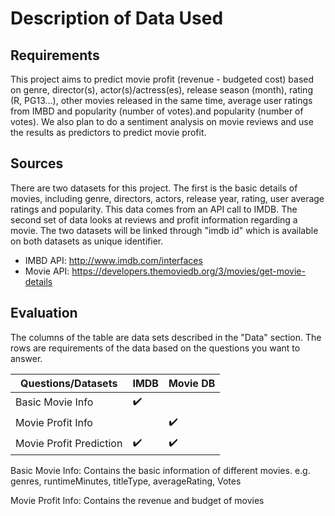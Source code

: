 # Description of Data Used #


## Requirements ##
This project aims to predict movie profit (revenue - budgeted cost) based on genre, director(s), actor(s)/actress(es), release season (month), rating (R, PG13...), other movies released in the same time, average user ratings from IMBD and popularity (number of votes).and popularity (number of votes). We also plan to do a sentiment analysis on movie reviews and use the results as predictors to predict movie profit.  


## Sources ##
There are two datasets for this project. The first is the basic details of movies, including genre, directors, actors, release year, rating, user average ratings and popularity. This data comes from an API call to IMDB. The second set of data looks at reviews and profit information regarding a movie. The two datasets will be linked through "imdb id" which is available on both datasets as unique identifier.

* IMBD API: http://www.imdb.com/interfaces
* Movie API: https://developers.themoviedb.org/3/movies/get-movie-details

## Evaluation ##
The columns of the table are data sets described in the "Data" section.
The rows are requirements of the data based on the questions you want to answer.

|Questions/Datasets|IMDB|Movie DB|
|---|---|---|
|Basic Movie Info|:heavy_check_mark:||
|Movie Profit Info||:heavy_check_mark:|
|Movie Profit Prediction|:heavy_check_mark:|:heavy_check_mark:|

Basic Movie Info: Contains the basic information of different movies.
e.g. genres, runtimeMinutes, titleType, averageRating, Votes

Movie Profit Info: Contains the revenue and budget of movies


